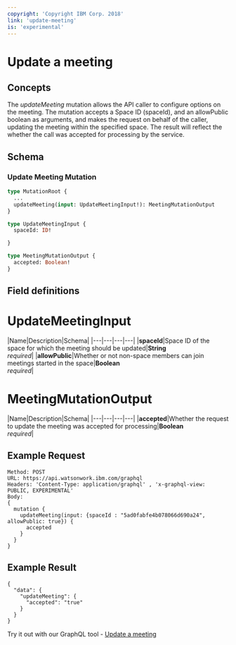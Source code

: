 ```yaml
---
copyright: 'Copyright IBM Corp. 2018'
link: 'update-meeting'
is: 'experimental'
---
```


# Update a meeting

## Concepts

The _updateMeeting_ mutation allows the API caller to configure options on the meeting.  The mutation accepts a Space ID (spaceId), and an allowPublic boolean as arguments, and makes the request on behalf of the caller, updating the meeting within the specified space.  The result will reflect the whether the call was accepted for processing by the service.

## Schema

### Update Meeting Mutation



```graphql
type MutationRoot {
  ...
  updateMeeting(input: UpdateMeetingInput!): MeetingMutationOutput
}

type UpdateMeetingInput {
  spaceId: ID!

}

type MeetingMutationOutput {
  accepted: Boolean!
}
```
## Field definitions

# UpdateMeetingInput
|Name|Description|Schema|
|---|---|---|---|
|**spaceId**|Space ID of the space for which the meeting should be updated|**String** <br>_required_|
|**allowPublic**|Whether or not non-space members can join meetings started in the space|**Boolean** <br>_required_|

# MeetingMutationOutput
|Name|Description|Schema|
|---|---|---|---|
|**accepted**|Whether the request to update the meeting was accepted for processing|**Boolean** <br>_required_|


## Example Request

~~~~
Method: POST
URL: https://api.watsonwork.ibm.com/graphql
Headers: 'Content-Type: application/graphql' , 'x-graphql-view: PUBLIC, EXPERIMENTAL'
Body:
{
  mutation {
    updateMeeting(input: {spaceId : "5ad0fabfe4b078066d690a24", allowPublic: true}) {
      accepted
    }
  }
}
~~~~
## Example Result

~~~~
{
  "data": {
    "updateMeeting": {
      "accepted": "true"
    }
  }
}
~~~~

Try it out with our GraphQL tool - <a href="https://developer.watsonwork.ibm.com/tools/graphql?apiType=experimental&query=mutation%20updateMeeting%20{%20%20updateMeeting(input: {spaceId:%20%22space-id%22,%20allowPublic:%20true})%20{%20%20%20%20accepted%20%20}}" target="_blank">Update a meeting</a>
